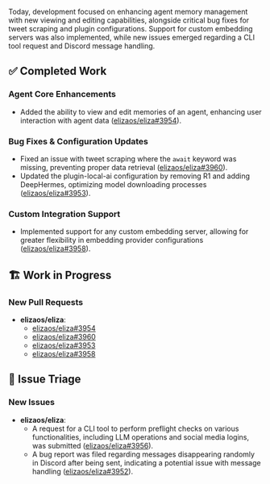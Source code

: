 Today, development focused on enhancing agent memory management with new viewing and editing capabilities, alongside critical bug fixes for tweet scraping and plugin configurations. Support for custom embedding servers was also implemented, while new issues emerged regarding a CLI tool request and Discord message handling.

## ✅ Completed Work
### Agent Core Enhancements
- Added the ability to view and edit memories of an agent, enhancing user interaction with agent data ([elizaos/eliza#3954](https://github.com/elizaos/eliza/pull/3954)).
### Bug Fixes & Configuration Updates
- Fixed an issue with tweet scraping where the `await` keyword was missing, preventing proper data retrieval ([elizaos/eliza#3960](https://github.com/elizaos/eliza/pull/3960)).
- Updated the plugin-local-ai configuration by removing R1 and adding DeepHermes, optimizing model downloading processes ([elizaos/eliza#3953](https://github.com/elizaos/eliza/pull/3953)).
### Custom Integration Support
- Implemented support for any custom embedding server, allowing for greater flexibility in embedding provider configurations ([elizaos/eliza#3958](https://github.com/elizaos/eliza/pull/3958)).

## 🏗️ Work in Progress
### New Pull Requests
- **elizaos/eliza**:
    - [elizaos/eliza#3954](https://github.com/elizaos/eliza/pull/3954)
    - [elizaos/eliza#3960](https://github.com/elizaos/eliza/pull/3960)
    - [elizaos/eliza#3953](https://github.com/elizaos/eliza/pull/3953)
    - [elizaos/eliza#3958](https://github.com/elizaos/eliza/pull/3958)

## 🐞 Issue Triage
### New Issues
- **elizaos/eliza**:
    - A request for a CLI tool to perform preflight checks on various functionalities, including LLM operations and social media logins, was submitted ([elizaos/eliza#3956](https://github.com/elizaos/eliza/issues/3956)).
    - A bug report was filed regarding messages disappearing randomly in Discord after being sent, indicating a potential issue with message handling ([elizaos/eliza#3952](https://github.com/elizaos/eliza/issues/3952)).